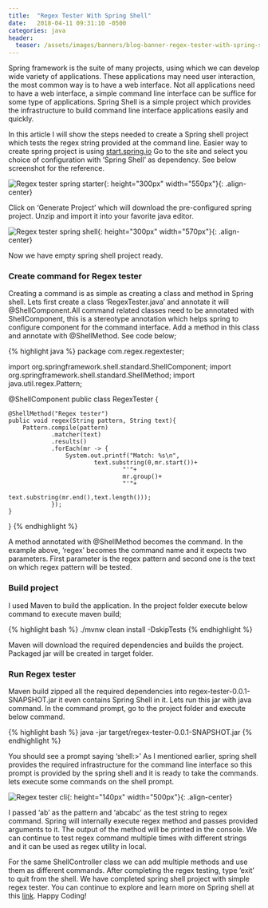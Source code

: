 ```yaml
---
title:  "Regex Tester With Spring Shell"
date:   2018-04-11 09:31:10 -0500
categories: java
header:
  teaser: /assets/images/banners/blog-banner-regex-tester-with-spring-shell.png
---
```


Spring framework is the suite of many projects, using which we can develop wide variety of applications. These applications may need user interaction, the most common way is to have a web interface. Not all applications need to have a web interface, a simple command line interface can be suffice for some type of applications. Spring Shell is a simple project which provides the infrastructure to build command line interface applications easily and quickly.

In this article I will show the steps needed to create a Spring shell project which tests the regex string provided at the command line. Easier way to create spring project is using [start.spring.io](https://start.spring.io/) Go to the site and select you choice of configuration with ‘Spring Shell’ as dependency. See below screenshot for the reference.

![Regex tester spring starter]({{site.baseurl}}/assets/images/posts/Post-Regex-tester-spring-starter.png){: height="300px" width="550px"}{: .align-center}

Click on ‘Generate Project’ which will download the pre-configured spring project. Unzip and import it into your favorite java editor.

![Regex tester spring shell]({{site.baseurl}}/assets/images/posts/Post-Regex-tester-spring-shell-pom.png){: height="300px" width="570px"}{: .align-center}

Now we have empty spring shell project ready.

### Create command for Regex tester
Creating a command is as simple as creating a class and method in Spring shell. Lets first create a class ‘RegexTester.java’ and annotate it will @ShellComponent.All command related classes need to be annotated with ShellComponent, this is a stereotype annotation which helps spring to configure component for the command interface. Add a method in this class and annotate with @ShellMethod. See code below;

{% highlight java %}
package com.regex.regextester;
 
import org.springframework.shell.standard.ShellComponent;
import org.springframework.shell.standard.ShellMethod;
import java.util.regex.Pattern;
 
@ShellComponent
public class RegexTester {
 
    @ShellMethod("Regex tester")
    public void regex(String pattern, String text){
        Pattern.compile(pattern)
                .matcher(text)
                .results()
                .forEach(mr -> {
                    System.out.printf("Match: %s\n",
                            text.substring(0,mr.start())+
                                    "'"+
                                    mr.group()+
                                    "'"+
                                    text.substring(mr.end(),text.length()));
                });
    }
}
{% endhighlight %}

A method annotated with @ShellMethod becomes the command. In the example above, ‘regex’ becomes the command name and it expects two parameters. First parameter is the regex pattern and second one is the text on which regex pattern will be tested.

### Build project
I used Maven to build the application. In the project folder execute below command to execute maven build;

{% highlight bash %}
./mvnw clean install -DskipTests
{% endhighlight %}

Maven will download the required dependencies and builds the project. Packaged jar will be created in target folder.

### Run Regex tester
Maven build zipped all the required dependencies into regex-tester-0.0.1-SNAPSHOT.jar it even contains Spring Shell in it. Lets run this jar with java command. In the command prompt, go to the project folder and execute below command.

{% highlight bash %}
java -jar target/regex-tester-0.0.1-SNAPSHOT.jar
{% endhighlight %}

You should see a prompt saying ‘shell:>’ As I mentioned earlier, spring shell provides the required infrastructure for the command line interface so this prompt is provided by the spring shell and it is ready to take the commands. lets execute some commands on the shell prompt.

![Regex tester cli]({{site.baseurl}}/assets/images/posts/Post-Regex-tester-regex-cli.png){: height="140px" width="500px"}{: .align-center}

I passed ‘ab’ as the pattern and ‘abcabc’ as the test string to regex command. Spring will internally execute regex method and passes provided arguments to it. The output of the method will be printed in the console. We can continue to test regex command multiple times with different strings and it can be used as regex utility in local.

For the same ShellController class we can add multiple methods and use them as different  commands. After completing the regex testing, type ‘exit’ to quit from the shell. We have completed spring shell project with simple regex tester. You can continue to explore and learn more on Spring shell at this [link](https://docs.spring.io/spring-shell/docs/2.0.1.BUILD-SNAPSHOT/reference/htmlsingle/#_what_is_spring_shell). Happy Coding!